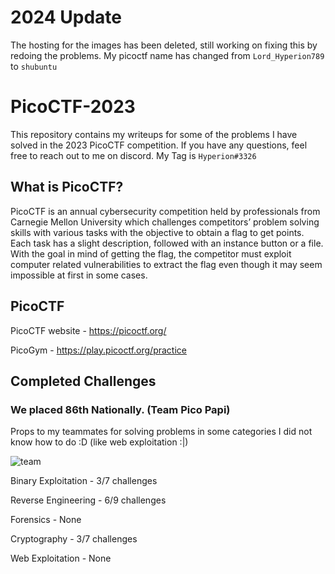 # 2024 Update
The hosting for the images has been deleted, still working on fixing this by redoing the problems. 
My picoctf name has changed from `Lord_Hyperion789` to `shubuntu`

# PicoCTF-2023
This repository contains my writeups for some of the problems I have solved in the 2023 PicoCTF competition. If you have any questions, feel free to reach out to me on discord. My Tag is `Hyperion#3326`

## What is PicoCTF?
PicoCTF is an annual cybersecurity competition held by professionals from Carnegie Mellon University which challenges competitors’ problem solving skills with various tasks with the objective to obtain a flag to get points. Each task has a slight description, followed with an instance button or a file. With the goal in mind of getting the flag, the competitor must exploit computer related vulnerabilities to extract the flag even though it may seem impossible at first in some cases.

## PicoCTF
PicoCTF website - https://picoctf.org/

PicoGym - https://play.picoctf.org/practice

## Completed Challenges

### We placed 86th Nationally. (Team Pico Papi)
Props to my teammates for solving problems in some categories I did not know how to do :D (like web exploitation :|)

![team](https://cdn.discordapp.com/attachments/1085422894756147232/1091571447601844234/image.png)

Binary Exploitation - 3/7 challenges

Reverse Engineering - 6/9 challenges

Forensics - None

Cryptography - 3/7 challenges

Web Exploitation - None
